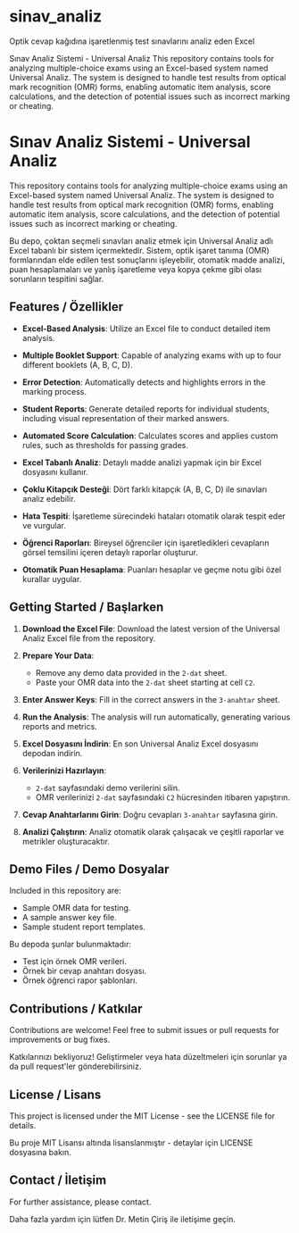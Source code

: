 # sinav_analiz
Optik cevap kağıdına işaretlenmiş test sınavlarını analiz eden Excel

Sınav Analiz Sistemi - Universal Analiz
This repository contains tools for analyzing multiple-choice exams using an Excel-based system named Universal Analiz. The system is designed to handle test results from optical mark recognition (OMR) forms, enabling automatic item analysis, score calculations, and the detection of potential issues such as incorrect marking or cheating.

# Sınav Analiz Sistemi - Universal Analiz

This repository contains tools for analyzing multiple-choice exams using an Excel-based system named Universal Analiz. The system is designed to handle test results from optical mark recognition (OMR) forms, enabling automatic item analysis, score calculations, and the detection of potential issues such as incorrect marking or cheating.

Bu depo, çoktan seçmeli sınavları analiz etmek için Universal Analiz adlı Excel tabanlı bir sistem içermektedir. Sistem, optik işaret tanıma (OMR) formlarından elde edilen test sonuçlarını işleyebilir, otomatik madde analizi, puan hesaplamaları ve yanlış işaretleme veya kopya çekme gibi olası sorunların tespitini sağlar.

## Features / Özellikler

- **Excel-Based Analysis**: Utilize an Excel file to conduct detailed item analysis.
- **Multiple Booklet Support**: Capable of analyzing exams with up to four different booklets (A, B, C, D).
- **Error Detection**: Automatically detects and highlights errors in the marking process.
- **Student Reports**: Generate detailed reports for individual students, including visual representation of their marked answers.
- **Automated Score Calculation**: Calculates scores and applies custom rules, such as thresholds for passing grades.

- **Excel Tabanlı Analiz**: Detaylı madde analizi yapmak için bir Excel dosyasını kullanır.
- **Çoklu Kitapçık Desteği**: Dört farklı kitapçık (A, B, C, D) ile sınavları analiz edebilir.
- **Hata Tespiti**: İşaretleme sürecindeki hataları otomatik olarak tespit eder ve vurgular.
- **Öğrenci Raporları**: Bireysel öğrenciler için işaretledikleri cevapların görsel temsilini içeren detaylı raporlar oluşturur.
- **Otomatik Puan Hesaplama**: Puanları hesaplar ve geçme notu gibi özel kurallar uygular.

## Getting Started / Başlarken

1. **Download the Excel File**: Download the latest version of the Universal Analiz Excel file from the repository.
2. **Prepare Your Data**:
   - Remove any demo data provided in the `2-dat` sheet.
   - Paste your OMR data into the `2-dat` sheet starting at cell `C2`.
3. **Enter Answer Keys**: Fill in the correct answers in the `3-anahtar` sheet.
4. **Run the Analysis**: The analysis will run automatically, generating various reports and metrics.

1. **Excel Dosyasını İndirin**: En son Universal Analiz Excel dosyasını depodan indirin.
2. **Verilerinizi Hazırlayın**:
   - `2-dat` sayfasındaki demo verilerini silin.
   - OMR verilerinizi `2-dat` sayfasındaki `C2` hücresinden itibaren yapıştırın.
3. **Cevap Anahtarlarını Girin**: Doğru cevapları `3-anahtar` sayfasına girin.
4. **Analizi Çalıştırın**: Analiz otomatik olarak çalışacak ve çeşitli raporlar ve metrikler oluşturacaktır.

## Demo Files / Demo Dosyalar

Included in this repository are:
- Sample OMR data for testing.
- A sample answer key file.
- Sample student report templates.

Bu depoda şunlar bulunmaktadır:
- Test için örnek OMR verileri.
- Örnek bir cevap anahtarı dosyası.
- Örnek öğrenci rapor şablonları.

## Contributions / Katkılar

Contributions are welcome! Feel free to submit issues or pull requests for improvements or bug fixes.

Katkılarınızı bekliyoruz! Geliştirmeler veya hata düzeltmeleri için sorunlar ya da pull request'ler gönderebilirsiniz.

## License / Lisans

This project is licensed under the MIT License - see the LICENSE file for details.

Bu proje MIT Lisansı altında lisanslanmıştır - detaylar için LICENSE dosyasına bakın.

## Contact / İletişim

For further assistance, please contact.

Daha fazla yardım için lütfen Dr. Metin Çiriş ile iletişime geçin.
